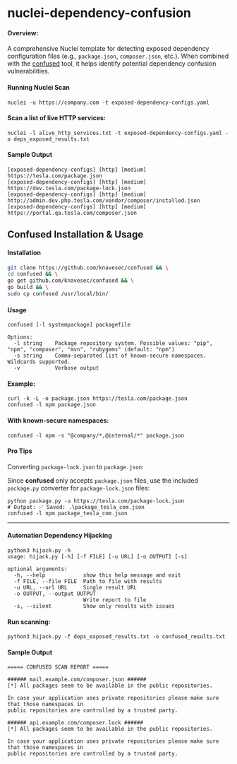 # nuclei-dependency-confusion
#### Overview:
A comprehensive Nuclei template for detecting exposed dependency configuration files (e.g., `package.json`, `composer.json`, etc.). When combined with the [confused](https://github.com/knavesec/confused) tool, it helps identify potential dependency confusion vulnerabilities.
#### Running Nuclei Scan
```
nuclei -u https://company.com -t exposed-dependency-configs.yaml
```
#### Scan a list of live HTTP services:
```
nuclei -l alive_http_services.txt -t exposed-dependency-configs.yaml -o deps_exposed_results.txt
```
#### Sample Output
```
[exposed-dependency-configs] [http] [medium] https://tesla.com/package.json
[exposed-dependency-configs] [http] [medium] https://dev.tesla.com/package-lock.json
[exposed-dependency-configs] [http] [medium] http://admin.dev.php.tesla.com/vendor/composer/installed.json
[exposed-dependency-configs] [http] [medium] https://portal.qa.tesla.com/composer.json
```
## Confused Installation & Usage

#### Installation
```bash
git clone https://github.com/knavesec/confused && \
cd confused && \
go get github.com/knavesec/confused && \
go build && \
sudo cp confused /usr/local/bin/

```
#### Usage
```
confused [-l systempackage] packagefile

Options:
  -l string    Package repository system. Possible values: "pip", "npm", "composer", "mvn", "rubygems" (default: "npm")
  -s string    Comma-separated list of known-secure namespaces. Wildcards supported.
  -v           Verbose output

```
#### Example:
```
curl -k -L -o package.json https://tesla.com/package.json
confused -l npm package.json
```
#### With known-secure namespaces:
```
confused -l npm -s "@company/*,@internal/*" package.json
```
#### Pro Tips
Converting `package-lock.json` to `package.json`:

Since **confused** only accepts `package.json` files, use the included `package.py` converter for `package-lock.json` files:
```
python package.py -u https://tesla.com/package-lock.json
# Output: ✅ Saved: .\package_tesla_com.json
confused -l npm package_tesla_com.json
```
---
#### Automation Dependency Hijacking
```
python3 hijack.py -h
usage: hijack.py [-h] [-f FILE] [-u URL] [-o OUTPUT] [-s]

optional arguments:
  -h, --help            show this help message and exit
  -f FILE, --file FILE  Path to file with results
  -u URL, --url URL     Single result URL
  -o OUTPUT, --output OUTPUT
                        Write report to file
  -s, --silent          Show only results with issues
```
#### Run scanning:
```
python3 hijack.py -f deps_exposed_results.txt -o confused_results.txt
```
#### Sample Output
```
===== CONFUSED SCAN REPORT =====

###### mail.example.com/composer.json ######
[*] All packages seem to be available in the public repositories.

In case your application uses private repositories please make sure that those namespaces in
public repositories are controlled by a trusted party.

###### api.example.com/composer.lock ######
[*] All packages seem to be available in the public repositories.

In case your application uses private repositories please make sure that those namespaces in
public repositories are controlled by a trusted party.
```
